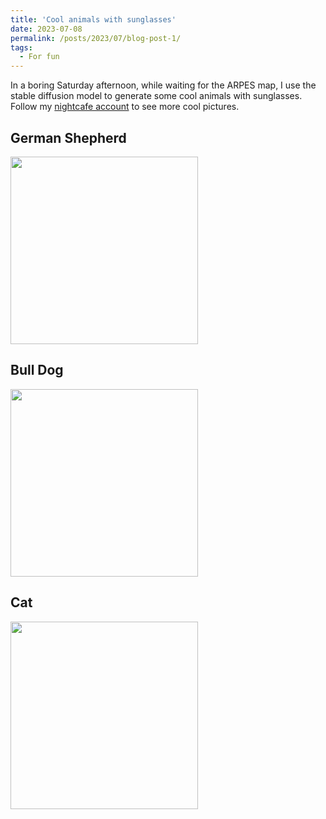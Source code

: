 ```yaml
---
title: 'Cool animals with sunglasses'
date: 2023-07-08
permalink: /posts/2023/07/blog-post-1/
tags:
  - For fun
---
```




In a boring Saturday afternoon, while waiting for the ARPES map, I use the stable diffusion model to generate some cool animals with sunglasses. Follow my [nightcafe account](https://creator.nightcafe.studio/u/Davidcheng2020) to see more cool pictures.

## German Shepherd
<img align="center" src="../images/German_Sdog.jpg" width="300px" style="padding-right: 15px">

## Bull Dog
<img align="center" src="../images/jgjO8P4MEjwFX9PscLmg--1--97hmo_15.625x.jpg" width="300px" style="padding-right: 15px">

## Cat
<img align="center" src="../images/YfWoYSuHI3eSpodtzLET--1--ievyd_12.5x.jpg" width="300px" style="padding-right: 15px">



